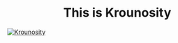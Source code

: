 <h1 align="center">This is Krounosity</h1>

<p align="left"> <a href="https://github.com/ryo-ma/github-profile-trophy"><img src="https://github-profile-trophy.vercel.app/?username=Krounosity&theme=dracula" alt="Krounosity" /></a> </p>
